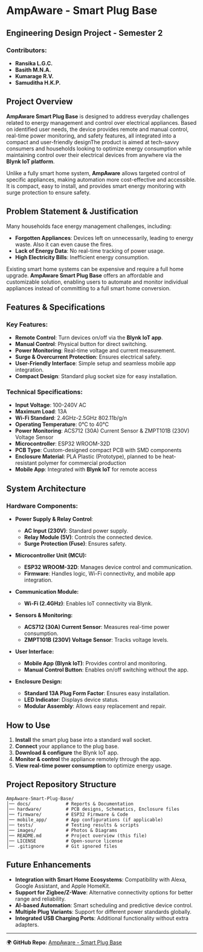# AmpAware - Smart Plug Base

## Engineering Design Project - Semester 2

### Contributors:
- **Ransika L.G.C.**
- **Basith M.N.A.**
- **Kumarage R.V.**
- **Samuditha H.K.P.**

## Project Overview
 **AmpAware Smart Plug Base** is designed to address everyday challenges related to energy management and control over electrical appliances. Based on
 identified user needs, the device provides remote and manual control, real-time power monitoring,
 and safety features, all integrated into a compact and user-friendly designThe product is aimed at tech-savvy consumers and households looking to optimize energy consumption while maintaining control over their electrical devices from anywhere via the **Blynk IoT platform**.

Unlike a fully smart home system, **AmpAware** allows targeted control of specific appliances, making automation more cost-effective and accessible. It is compact, easy to install, and provides smart energy monitoring with surge protection to ensure safety.

## Problem Statement & Justification
Many households face energy management challenges, including:
- **Forgotten Appliances**: Devices left on unnecessarily, leading to energy waste. Also it can even cause the fires.
- **Lack of Energy Data**: No real-time tracking of power usage.
- **High Electricity Bills**: Inefficient energy consumption.

Existing smart home systems can be expensive and require a full home upgrade. **AmpAware Smart Plug Base** offers an affordable and customizable solution, enabling users to automate and monitor individual appliances instead of committing to a full smart home conversion.

## Features & Specifications
### Key Features:
- **Remote Control**: Turn devices on/off via the **Blynk IoT app**.
- **Manual Control**: Physical button for direct switching.
- **Power Monitoring**: Real-time voltage and current measurement.
- **Surge & Overcurrent Protection**: Ensures electrical safety.
- **User-Friendly Interface**: Simple setup and seamless mobile app integration.
- **Compact Design**: Standard plug socket size for easy installation.

### Technical Specifications:
- **Input Voltage**: 100-240V AC
- **Maximum Load**: 13A
- **Wi-Fi Standard**: 2.4GHz-2.5GHz 802.11b/g/n
- **Operating Temperature**: 0°C to 40°C
- **Power Monitoring**: ACS712 (30A) Current Sensor & ZMPT101B (230V) Voltage Sensor
- **Microcontroller**: ESP32 WROOM-32D
- **PCB Type**: Custom-designed compact PCB with SMD components
- **Enclosure Material**: PLA Plastic (Prototype), planned to be heat-resistant polymer for commercial production
- **Mobile App**: Integrated with **Blynk IoT** for remote access

##  System Architecture
###  Hardware Components:
- **Power Supply & Relay Control**: 
  - **AC Input (230V)**: Standard power supply.
  - **Relay Module (5V)**: Controls the connected device.
  - **Surge Protection (Fuse)**: Ensures safety.

- **Microcontroller Unit (MCU):**
  - **ESP32 WROOM-32D**: Manages device control and communication.
  - **Firmware**: Handles logic, Wi-Fi connectivity, and mobile app integration.

- **Communication Module:**
  - **Wi-Fi (2.4GHz)**: Enables IoT connectivity via Blynk.

- **Sensors & Monitoring:**
  - **ACS712 (30A) Current Sensor**: Measures real-time power consumption.
  - **ZMPT101B (230V) Voltage Sensor**: Tracks voltage levels.

- **User Interface:**
  - **Mobile App (Blynk IoT)**: Provides control and monitoring.
  - **Manual Control Button**: Enables on/off switching without the app.

- **Enclosure Design:**
  - **Standard 13A Plug Form Factor**: Ensures easy installation.
  - **LED Indicator**: Displays device status.
  - **Modular Assembly**: Allows easy replacement and repair.

## How to Use
1. **Install** the smart plug base into a standard wall socket.
2. **Connect** your appliance to the plug base.
3. **Download & configure** the Blynk IoT app.
4. **Monitor & control** the appliance remotely through the app.
5. **View real-time power consumption** to optimize energy usage.

## Project Repository Structure
```
AmpAware-Smart-Plug-Base/
│── docs/             # Reports & Documentation
│── hardware/         # PCB designs, Schematics, Enclosure files
│── firmware/         # ESP32 Firmware & Code
│── mobile_app/       # App configurations (if applicable)
│── tests/            # Testing results & scripts
│── images/           # Photos & Diagrams
│── README.md         # Project overview (this file)
│── LICENSE           # Open-source license
│── .gitignore        # Git ignored files
```

## Future Enhancements
- **Integration with Smart Home Ecosystems**: Compatibility with Alexa, Google Assistant, and Apple HomeKit.
- **Support for Zigbee/Z-Wave**: Alternative connectivity options for better range and reliability.
- **AI-based Automation**: Smart scheduling and predictive device control.
- **Multiple Plug Variants**: Support for different power standards globally.
- **Integrated USB Charging Ports**: Additional functionality without extra adapters.


---
🌍 **GitHub Repo**: [AmpAware - Smart Plug Base](https://github.com/Praveen-samuditha/AmpAware---Smart-Plug-Base)

